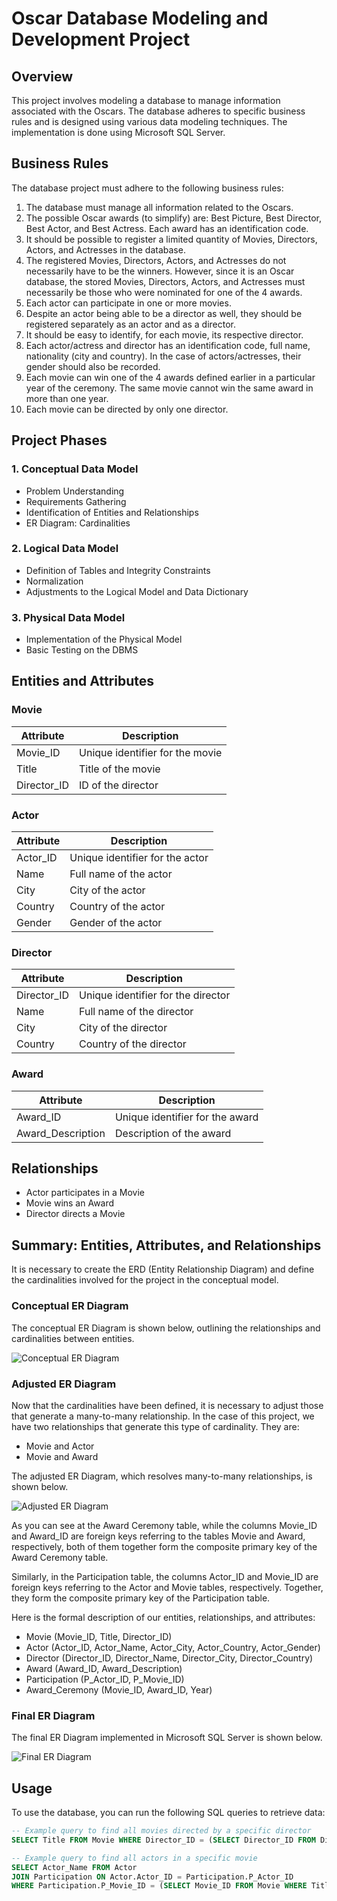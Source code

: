 # Oscar Database Modeling and Development Project

## Overview
This project involves modeling a database to manage information associated with the Oscars. The database adheres to specific business rules and is designed using various data modeling techniques. The implementation is done using Microsoft SQL Server.

## Business Rules
The database project must adhere to the following business rules:
1. The database must manage all information related to the Oscars.
2. The possible Oscar awards (to simplify) are: Best Picture, Best Director, Best Actor, and Best Actress. Each award has an identification code.
3. It should be possible to register a limited quantity of Movies, Directors, Actors, and Actresses in the database.
4. The registered Movies, Directors, Actors, and Actresses do not necessarily have to be the winners. However, since it is an Oscar database, the stored Movies, Directors, Actors, and Actresses must necessarily be those who were nominated for one of the 4 awards.
5. Each actor can participate in one or more movies.
6. Despite an actor being able to be a director as well, they should be registered separately as an actor and as a director.
7. It should be easy to identify, for each movie, its respective director.
8. Each actor/actress and director has an identification code, full name, nationality (city and country). In the case of actors/actresses, their gender should also be recorded.
9. Each movie can win one of the 4 awards defined earlier in a particular year of the ceremony. The same movie cannot win the same award in more than one year.
10. Each movie can be directed by only one director.

## Project Phases

### 1. Conceptual Data Model
- Problem Understanding
- Requirements Gathering
- Identification of Entities and Relationships
- ER Diagram: Cardinalities

### 2. Logical Data Model
- Definition of Tables and Integrity Constraints
- Normalization
- Adjustments to the Logical Model and Data Dictionary

### 3. Physical Data Model
- Implementation of the Physical Model
- Basic Testing on the DBMS

## Entities and Attributes

### Movie
| Attribute | Description |
|-----------|-------------|
| Movie_ID  | Unique identifier for the movie |
| Title     | Title of the movie |
| Director_ID | ID of the director |

### Actor
| Attribute | Description |
|-----------|-------------|
| Actor_ID  | Unique identifier for the actor |
| Name      | Full name of the actor |
| City      | City of the actor |
| Country   | Country of the actor |
| Gender    | Gender of the actor |

### Director
| Attribute | Description |
|-----------|-------------|
| Director_ID | Unique identifier for the director |
| Name        | Full name of the director |
| City        | City of the director |
| Country     | Country of the director |

### Award
| Attribute         | Description |
|-------------------|-------------|
| Award_ID          | Unique identifier for the award |
| Award_Description | Description of the award |

## Relationships
- Actor participates in a Movie
- Movie wins an Award
- Director directs a Movie

## Summary: Entities, Attributes, and Relationships
It is necessary to create the ERD (Entity Relationship Diagram) and define the cardinalities involved for the project in the conceptual model.

### Conceptual ER Diagram
The conceptual ER Diagram is shown below, outlining the relationships and cardinalities between entities.

![Conceptual ER Diagram](https://scontent-lga3-2.xx.fbcdn.net/v/t39.30808-6/356232219_2955922324540691_108196361103214000_n.jpg?_nc_cat=101&ccb=1-7&_nc_sid=127cfc&_nc_ohc=XbfYSldOYTgQ7kNvgGn8gLh&_nc_ht=scontent-lga3-2.xx&cb_e2o_trans=t&oh=00_AYCbYEUXfKZeGFMJob_rkQLseG3PjwnOGWg7bzLh3FSQ9Q&oe=66A05D69)

### Adjusted ER Diagram
Now that the cardinalities have been defined, it is necessary to adjust those that generate a many-to-many relationship. In the case of this project, we have two relationships that generate this type of cardinality. They are:
- Movie and Actor
- Movie and Award

The adjusted ER Diagram, which resolves many-to-many relationships, is shown below.

![Adjusted ER Diagram](https://scontent-lga3-1.xx.fbcdn.net/v/t39.30808-6/356650846_2958744327591824_350077139536085951_n.jpg?_nc_cat=111&ccb=1-7&_nc_sid=127cfc&_nc_ohc=IDUHXlzPHssQ7kNvgHi0jY0&_nc_ht=scontent-lga3-1.xx&cb_e2o_trans=t&oh=00_AYB4wRvQmSp64-L9bx4V9xAH5_Lpc84CFUwMEzmGN7wdoA&oe=66A07A7A)

As you can see at the Award Ceremony table, while the columns Movie_ID and Award_ID are foreign keys referring to the tables Movie and Award, respectively, both of them together form the composite primary key of the Award Ceremony table.

Similarly, in the Participation table, the columns Actor_ID and Movie_ID are foreign keys referring to the Actor and Movie tables, respectively. Together, they form the composite primary key of the Participation table.

Here is the formal description of our entities, relationships, and attributes:
- Movie (Movie_ID, Title, Director_ID)
- Actor (Actor_ID, Actor_Name, Actor_City, Actor_Country, Actor_Gender)
- Director (Director_ID, Director_Name, Director_City, Director_Country)
- Award (Award_ID, Award_Description)
- Participation (P_Actor_ID, P_Movie_ID)
- Award_Ceremony (Movie_ID, Award_ID, Year)

### Final ER Diagram
The final ER Diagram implemented in Microsoft SQL Server is shown below.

![Final ER Diagram](https://scontent-lga3-1.xx.fbcdn.net/v/t39.30808-6/353449671_2955977304535193_6713250933068755998_n.jpg?_nc_cat=110&ccb=1-7&_nc_sid=127cfc&_nc_ohc=fn3Qu1qfF88Q7kNvgHvvT3a&_nc_ht=scontent-lga3-1.xx&cb_e2o_trans=t&oh=00_AYAs2D69341zhYqBull79JXeA-h8Dk6WFAlt1CaoF1aGXQ&oe=66A071A7)

## Usage
To use the database, you can run the following SQL queries to retrieve data:

```sql
-- Example query to find all movies directed by a specific director
SELECT Title FROM Movie WHERE Director_ID = (SELECT Director_ID FROM Director WHERE Name = 'Director Name');

-- Example query to find all actors in a specific movie
SELECT Actor_Name FROM Actor 
JOIN Participation ON Actor.Actor_ID = Participation.P_Actor_ID
WHERE Participation.P_Movie_ID = (SELECT Movie_ID FROM Movie WHERE Title = 'Movie Title');
